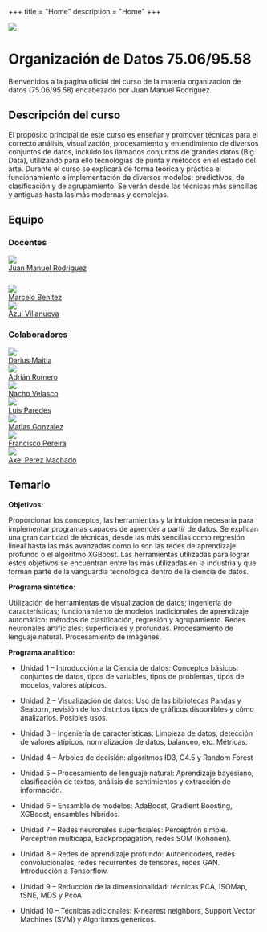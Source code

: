+++
title = "Home"
description = "Home"
+++

<head>
  <link rel="stylesheet" href="css/style.css">
</head>

<a href="https://fi.uba.ar"><img src="images/logo_fiuba_color.png" style="pointer-events: none; user-select: none;"></a>

# Organización de Datos 75.06/95.58

Bienvenidos a la página oficial del curso de la materia organización de datos (75.06/95.58) encabezado por Juan Manuel Rodriguez.

## Descripción del curso

El propósito principal de este curso es enseñar y promover técnicas para el correcto análisis, visualización, procesamiento y entendimiento de diversos conjuntos de datos, incluido los llamados conjuntos de grandes datos (Big Data), utilizando para ello tecnologías de punta y métodos en el estado del arte. Durante el curso se explicará de forma teórica y práctica el funcionamiento e implementación de diversos modelos: predictivos, de clasificación y de agrupamiento. Se verán desde las técnicas más sencillas y antiguas hasta las más modernas y complejas.

## Equipo

### Docentes

<div id="people">
  <div class="col-md-2">
    <div class="instructor" style="margin-bottom: 25px;">
      <a href="/" target="_blank">
        <div class="instructorphoto">
          <img class="img-hover" src="images/profiles/juan_manuel_rodriguez.jpg">
        </div>
      <div>Juan Manuel Rodriguez</div>
      </a>
    </div>
    <div class="instructor">
      <a href="/" target="_blank">
        <div class="instructorphoto">
          <img class="img-hover" src="images/profiles/marcelo_benitez.jpg">
        </div>
      <div>Marcelo Benitez</div>
      </a>
    </div>
    <div class="instructor">
      <a href="/" target="_blank">
        <div class="instructorphoto">
          <img class="img-hover" src="images/profiles/azul_villanueva.jpg">
        </div>
      <div>Azul Villanueva</div>
      </a>
    </div>
  </div>

### Colaboradores

  <div class="col-md-10">
    <div class="instructor" style="vertical-align: top;">
      <a href="https://dariusimp.github.io/">
      <div class="instructorphoto"><img src="images/profiles/darius_maitia.jpg"></div>
      <div>Darius Maitia</div>
      </a>
    </div>
    <div class="instructor">
      <a href="/">
      <div class="instructorphoto"><img src="images/profiles/adrian_romero.jpg"></div>
      <div>Adrián Romero</div>
      </a>
    </div>
    <div class="instructor">
      <a href="/">
      <div class="instructorphoto"><img src="images/profiles/nacho_velasco.jpg"></div>
      <div>Nacho Velasco</div>
      </a>
    </div>
    <div class="instructor">
      <a href="/">
      <div class="instructorphoto"><img src="images/profiles/luis_paredes.jpg"></div>
      <div>Luis Paredes</div>
      </a>
    </div>
    <div class="instructor">
      <a href="https://github.com/matias-gonz">
      <div class="instructorphoto"><img src="images/profiles/matias_gonzalez.jpg"></div>
      <div>Matias Gonzalez</div>
      </a>
    </div>
    <div class="instructor">
      <a href="/">
      <div class="instructorphoto"><img src="images/profiles/francisco_pereira.jpg"></div>
      <div>Francisco Pereira</div>
      </a>
    </div>
    <div class="instructor">
      <a href="/">
      <div class="instructorphoto"><img src="images/profiles/axel_machado.jpg"></div>
      <div>Axel Perez Machado</div>
      </a>
    </div>
  </div>
</div>

## Temario

**Objetivos:**

Proporcionar los conceptos, las herramientas y la intuición necesaria para implementar
programas capaces de aprender a partir de datos. Se explican una gran cantidad de técnicas, desde
las más sencillas como regresión lineal hasta las más avanzadas como lo son las redes de
aprendizaje profundo o el algoritmo XGBoost. Las herramientas utilizadas para lograr estos objetivos
se encuentran entre las más utilizadas en la industria y que forman parte de la vanguardia
tecnológica dentro de la ciencia de datos.

**Programa sintético:**

Utilización de herramientas de visualización de datos; ingeniería de características; funcionamiento
de modelos tradicionales de aprendizaje automático: métodos de clasificación, regresión y
agrupamiento. Redes neuronales artificiales: superficiales y profundas. Procesamiento de lenguaje
natural. Procesamiento de imágenes.

**Programa analítico:**

* Unidad 1 – Introducción a la Ciencia de datos: Conceptos básicos: conjuntos de datos, tipos de variables, tipos de problemas, tipos de modelos, valores atípicos.

* Unidad 2 – Visualización de datos: Uso de las bibliotecas Pandas y Seaborn, revisión de los distintos tipos de gráficos disponibles y cómo analizarlos. Posibles usos.

* Unidad 3 – Ingeniería de características: Limpieza de datos, detección de valores atípicos, normalización de datos, balanceo, etc. Métricas.

* Unidad 4 – Árboles de decisión: algoritmos ID3, C4.5 y Random Forest
* Unidad 5 – Procesamiento de lenguaje natural: Aprendizaje bayesiano, clasificación de textos, análisis de sentimientos y extracción de información.

* Unidad 6 – Ensamble de modelos: AdaBoost, Gradient Boosting, XGBoost, ensambles híbridos.

* Unidad 7 – Redes neuronales superficiales: Perceptrón simple. Perceptrón multicapa, Backpropagation, redes SOM (Kohonen).
* Unidad 8 – Redes de aprendizaje profundo: Autoencoders, redes convolucionales, redes recurrentes de tensores, redes GAN. Introducción a Tensorflow.
* Unidad 9 – Reducción de la dimensionalidad: técnicas PCA, ISOMap, tSNE, MDS y PcoA
* Unidad 10 – Técnicas adicionales: K-nearest neighbors, Support Vector Machines (SVM) y Algoritmos genéricos.
